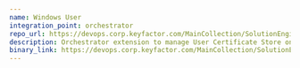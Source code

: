 ```yaml
---
name: Windows User
integration_point: orchestrator
repo_url: https://devops.corp.keyfactor.com/MainCollection/SolutionEngineering/_git/anygateway-godaddy
description: Orchestrator extension to manage User Certificate Store on a Windows machine.
binary_link: https://devops.corp.keyfactor.com/MainCollection/SolutionEngineering/_build?definitionId=102
---
```

